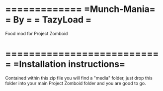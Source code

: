 =============
=Munch-Mania=
=    By     =
= TazyLoad  =
=============

Food mod for Project Zomboid

===========================
=Installation instructions=
===========================
  Contained within this zip file you will find a "media" folder, just drop this folder into your main Project Zomboid
 folder and you are good to go.
